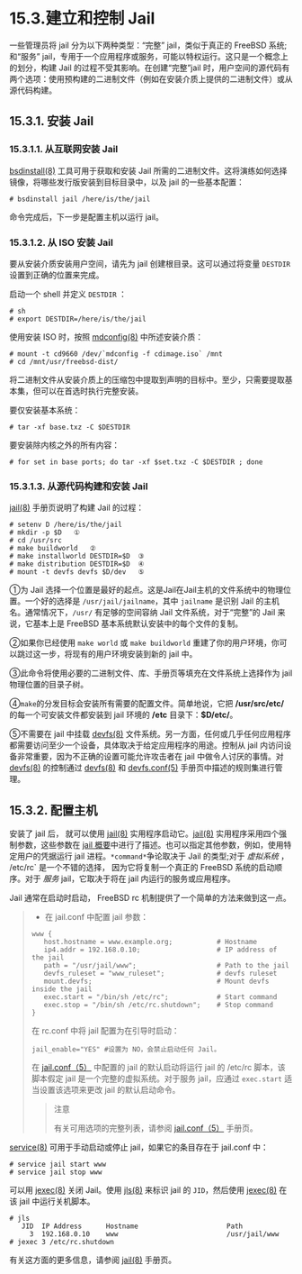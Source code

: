 # 15.3.建立和控制 Jail

一些管理员将 jail 分为以下两种类型：“完整” jail，类似于真正的 FreeBSD 系统; 和“服务” jail，专用于一个应用程序或服务，可能以特权运行。这只是一个概念上的划分，构建 Jail 的过程不受其影响。在创建“完整”jail 时，用户空间的源代码有两个选项：使用预构建的二进制文件（例如在安装介质上提供的二进制文件）或从源代码构建。

## 15.3.1. 安装 Jail

### 15.3.1.1. 从互联网安装 Jail

[bsdinstall(8)](https://www.freebsd.org/cgi/man.cgi?query=bsdinstall\&sektion=8\&format=html) 工具可用于获取和安装 Jail 所需的二进制文件。这将演练如何选择镜像，将哪些发行版安装到目标目录中，以及 jail 的一些基本配置：

```
# bsdinstall jail /here/is/the/jail
```

命令完成后，下一步是配置主机以运行 jail。

### 15.3.1.2. 从 ISO 安装 Jail

要从安装介质安装用户空间，请先为 jail 创建根目录。这可以通过将变量 `DESTDIR` 设置到正确的位置来完成。

启动一个 shell 并定义 `DESTDIR` ：

```
# sh
# export DESTDIR=/here/is/the/jail
```

使用安装 ISO 时，按照 [mdconfig(8)](https://www.freebsd.org/cgi/man.cgi?query=mdconfig\&sektion=8\&format=html) 中所述安装介质：

```
# mount -t cd9660 /dev/`mdconfig -f cdimage.iso` /mnt
# cd /mnt/usr/freebsd-dist/
```

将二进制文件从安装介质上的压缩包中提取到声明的目标中。至少，只需要提取基本集，但可以在首选时执行完整安装。

要仅安装基本系统：

```
# tar -xf base.txz -C $DESTDIR
```

要安装除内核之外的所有内容：

```
# for set in base ports; do tar -xf $set.txz -C $DESTDIR ; done
```

### 15.3.1.3. 从源代码构建和安装 Jail

[jail(8)](https://www.freebsd.org/cgi/man.cgi?query=jail\&sektion=8\&format=html) 手册页说明了构建 Jail 的过程：

```
# setenv D /here/is/the/jail
# mkdir -p $D   ①
# cd /usr/src   
# make buildworld   ②  
# make installworld DESTDIR=$D  ③
# make distribution DESTDIR=$D  ④
# mount -t devfs devfs $D/dev   ⑤
```

①为 Jail 选择一个位置是最好的起点。这是Jail在Jail主机的文件系统中的物理位置。一个好的选择是 `/usr/jail/jailname`，其中 `jailname` 是识别 Jail 的主机名。通常情况下，`/usr/` 有足够的空间容纳 Jail 文件系统，对于“完整”的 Jail 来说，它基本上是 FreeBSD 基本系统默认安装中的每个文件的复制。              

②如果你已经使用 `make world` 或 `make buildworld` 重建了你的用户环境，你可以跳过这一步，将现有的用户环境安装到新的 jail 中。                                         

③此命令将使用必要的二进制文件、库、手册页等填充在文件系统上选择作为 jail 物理位置的目录子树。

④`make`的分发目标会安装所有需要的配置文件。简单地说，它把 **/usr/src/etc/** 的每一个可安装文件都安装到 jail 环境的 **/etc** 目录下：**$D/etc/**。

⑤不需要在 jail 中挂载 [devfs(8)](https://www.freebsd.org/cgi/man.cgi?query=devfs\&sektion=8\&format=html) 文件系统。另一方面，任何或几乎任何应用程序都需要访问至少一个设备，具体取决于给定应用程序的用途。控制从 jail 内访问设备非常重要，因为不正确的设置可能允许攻击者在 jail 中做令人讨厌的事情。对 [devfs(8)](https://www.freebsd.org/cgi/man.cgi?query=devfs\&sektion=8\&format=html) 的控制通过 [devfs(8)](https://www.freebsd.org/cgi/man.cgi?query=devfs\&sektion=8\&format=html) 和 [devfs.conf(5)](https://www.freebsd.org/cgi/man.cgi?query=devfs.conf\&sektion=5\&format=html) 手册页中描述的规则集进行管理。 

## 15.3.2. 配置主机

安装了 jail 后， 就可以使用 [jail(8)](https://www.freebsd.org/cgi/man.cgi?query=jail\&sektion=8\&format=html) 实用程序启动它。[jail(8)](https://www.freebsd.org/cgi/man.cgi?query=jail\&sektion=8\&format=html) 实用程序采用四个强制参数，这些参数在 [jail 概要](https://docs.freebsd.org/en/books/handbook/Jail/#Jail-synopsis)中进行了描述。也可以指定其他参数，例如，使用特定用户的凭据运行 jail 进程。`*command*`争论取决于 Jail 的类型;对于 _虚拟系统_ ， /etc/rc` 是一个不错的选择， 因为它将复制一个真正的 FreeBSD 系统的启动顺序。对于 _服务_  jail，它取决于将在 jail 内运行的服务或应用程序。

Jail 通常在启动时启动， FreeBSD rc 机制提供了一个简单的方法来做到这一点。

>*   在 jail.conf 中配置 jail 参数：
>
>```
>www {
>    host.hostname = www.example.org;           # Hostname
>    ip4.addr = 192.168.0.10;                   # IP address of the jail
>    path = "/usr/jail/www";                    # Path to the jail
>    devfs_ruleset = "www_ruleset";             # devfs ruleset
>    mount.devfs;                               # Mount devfs inside the jail
>    exec.start = "/bin/sh /etc/rc";            # Start command
>    exec.stop = "/bin/sh /etc/rc.shutdown";    # Stop command
>}
>```
>
>
>在 rc.conf 中将 jail 配置为在引导时启动：
>
>```
>jail_enable="YES" #设置为 NO，会禁止启动任何 Jail。
>```
>在 [jail.conf（5）](https://www.freebsd.org/cgi/man.cgi?query=jail.conf&sektion=5&format=html) 中配置的 jail 的默认启动将运行 jail 的 /etc/rc 脚本，该脚本假定 jail 是一个完整的虚拟系统。对于服务 jail，应通过 `exec.start` 适当设置该选项来更改 jail 的默认启动命令。
>
>>注意
>>
>>有关可用选项的完整列表，请参阅 [jail.conf（5）](https://www.freebsd.org/cgi/man.cgi?query=jail.conf&sektion=5&format=html) 手册页。

[service(8)](https://www.freebsd.org/cgi/man.cgi?query=service&sektion=8&format=html) 可用于手动启动或停止 jail，如果它的条目存在于 jail.conf 中：

```
# service jail start www
# service jail stop www
```
可以用 [jexec(8)](https://www.freebsd.org/cgi/man.cgi?query=jexec&sektion=8&format=html) 关闭 Jail。使用 [jls(8)](https://www.freebsd.org/cgi/man.cgi?query=jls&sektion=8&format=html) 来标识 jail 的 `JID`，然后使用 [jexec(8)](https://www.freebsd.org/cgi/man.cgi?query=jexec&sektion=8&format=html) 在该 jail 中运行关机脚本。

```
# jls
   JID  IP Address      Hostname                      Path
     3  192.168.0.10    www                           /usr/jail/www
# jexec 3 /etc/rc.shutdown
```
有关这方面的更多信息，请参阅 [jail(8)](https://www.freebsd.org/cgi/man.cgi?query=jail&sektion=8&format=html) 手册页。
